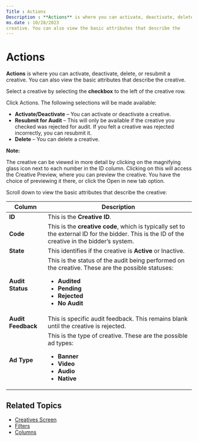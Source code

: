 ```yaml
---
Title : Actions
Description : **Actions** is where you can activate, deactivate, delete, or resubmit a
ms.date : 10/28/2023
creative. You can also view the basic attributes that describe the
---
```



# Actions



**Actions** is where you can activate, deactivate, delete, or resubmit a
creative. You can also view the basic attributes that describe the
creative.

Select a creative by selecting the **checkbox** to the left of the
creative row.

Click Actions. The following
selections will be made available:

- **Activate/Deactivate** – You can activate or deactivate a creative.
- **Resubmit for Audit** – This will only be available if the creative
  you checked was rejected for audit. If you felt a creative was
  rejected incorrectly, you can resubmit it.
- **Delete** – You can delete a creative.



<b>Note:</b>

The creative can be viewed in more detail by clicking on the
magnifying glass icon next to each
number in the ID column. Clicking
on this will access the Creative
Preview, where you can preview the creative. You have the choice
of previewing it there, or click the Open in
new tab option.



  
Scroll down to view the basic attributes that describe the creative:

<table class="table">
<thead class="thead">
<tr class="header row">
<th id="ID-000080b3__entry__1"
class="entry colsep-1 rowsep-1">Column</th>
<th id="ID-000080b3__entry__2"
class="entry colsep-1 rowsep-1">Description</th>
</tr>
</thead>
<tbody class="tbody">
<tr class="odd row">
<td class="entry colsep-1 rowsep-1"
headers="ID-000080b3__entry__1"><strong>ID</strong></td>
<td class="entry colsep-1 rowsep-1" headers="ID-000080b3__entry__2">This
is the <strong>Creative ID</strong>.</td>
</tr>
<tr class="even row">
<td class="entry colsep-1 rowsep-1"
headers="ID-000080b3__entry__1"><strong>Code</strong></td>
<td class="entry colsep-1 rowsep-1" headers="ID-000080b3__entry__2">This
is the <strong>creative code</strong>, which is typically set to the
external ID for the bidder. This is the ID of the creative in the
bidder’s system.</td>
</tr>
<tr class="odd row">
<td class="entry colsep-1 rowsep-1"
headers="ID-000080b3__entry__1"><strong>State</strong></td>
<td class="entry colsep-1 rowsep-1" headers="ID-000080b3__entry__2">This
identifies if the creative is <strong>Active </strong>or <span
class="ph uicontrol">Inactive.</td>
</tr>
<tr class="even row">
<td class="entry colsep-1 rowsep-1"
headers="ID-000080b3__entry__1"><strong>Audit Status</strong></td>
<td class="entry colsep-1 rowsep-1" headers="ID-000080b3__entry__2">This
is the status of the audit being performed on the creative. These are
the possible statuses:
<ul>
<li><strong>Audited</strong></li>
<li><strong>Pending</strong></li>
<li><strong>Rejected</strong></li>
<li><strong>No Audit</strong></li>
</ul></td>
</tr>
<tr class="odd row">
<td class="entry colsep-1 rowsep-1"
headers="ID-000080b3__entry__1"><strong>Audit Feedback</strong></td>
<td class="entry colsep-1 rowsep-1" headers="ID-000080b3__entry__2">This
is specific audit feedback. This remains blank until the creative is
rejected.</td>
</tr>
<tr class="even row">
<td class="entry colsep-1 rowsep-1"
headers="ID-000080b3__entry__1"><strong>Ad Type</strong></td>
<td class="entry colsep-1 rowsep-1" headers="ID-000080b3__entry__2">This
is the type of creative. These are the possible ad types:
<ul>
<li><strong>Banner</strong></li>
<li><strong>Video</strong></li>
<li><strong>Audio</strong></li>
<li><strong>Native</strong></li>
</ul></td>
</tr>
</tbody>
</table>


## Related Topics

- <a
  href="creatives-screen.md"
  class="xref" target="_blank">Creatives Screen</a>
- <a href="filters.md"
  class="xref" target="_blank">Filters</a>
- <a href="columns.md"
  class="xref" target="_blank">Columns</a>






